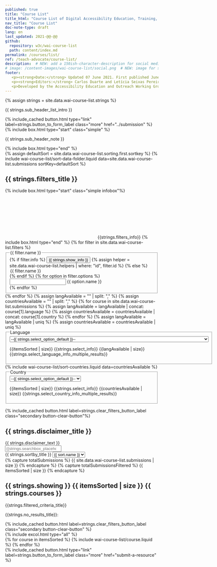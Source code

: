 ```yaml
---
published: true
title: "Course List"
title_html: "Course List of Digital Accessibility Education, Training, and Certification" 
nav_title: "Course List"
doc-note-type: draft
lang: en
last_updated: 2021-@@-@@
github:
  repository: w3c/wai-course-list
  path: content/index.md
permalink: /courses/list/
ref: /teach-advocate/course-list/
description:  # NEW: add a 150ish-character-description for social media   # translate the description
# image: /content-images/wai-course-list/social.png  # NEW: image for social media (leave commented out if we don't have a specific one for this reource)
footer: 
   <p><strong>Date:</strong> Updated 07 June 2021. First published June 2022.</p>
   <p><strong>Editors:</strong> Carlos Duarte and Letícia Seixas Pereira. <span>Contributors:<span> <a href="https://www.w3.org/WAI/about/groups/eowg/participants/">EOWG Participants</a>.</p>
   <p>Developed by the Accessibility Education and Outreach Working Group (<a href="http://www.w3.org/WAI/EO/">EOWG</a>). Developed as part of the <a href="https://www.w3.org/WAI/about/projects/wai-coop/">WAI-CooP project</a>, co-funded by the European Commission.</p>
---
```


<style> 
{% include wai-course-list/css/styles.css %}
</style>
{% assign strings = site.data.wai-course-list.strings %}
<div class="header-sup" id="main">
    <div class="header-left">
        <p>{{ strings.sub_header_list_intro }}</p>
        {% include_cached button.html type="link" label=strings.button_to_form_label class="more" href="../submission" %}
    </div>
    <div class="header-right">
        {% include box.html type="start" class="simple" %}
        <p>{{ strings.sub_header_note }}</p>
        {% include box.html type="end" %}
    </div>

</div>
{% assign defaultSort = site.data.wai-course-list.sorting.first.sortkey %}
{% include wai-course-list/sort-data-folder.liquid data=site.data.wai-course-list.submissions sortKey=defaultSort %} 
<div id="app">
    <div id="left-col" class="courses-filters">
        <form data-filter-form action="...">
            <h2 id="filters_title">{{ strings.filters_title }}</h2>
            {% include box.html type="start" class="simple infobox"%}
            <svg focusable="false" aria-label="Information about the filters" class="i-info"><use xlink:href="/assets/images/icons.svg#icon-info"></use></svg>
            {{strings.filters_info}}
            {% include box.html type="end" %}
            {% for filter in site.data.wai-course-list.filters %}
            <fieldset id="{{ filter.id }}">
                {% if filter.info %}
                <legend class="label">{{ filter.name }}</legend>
                <button type="button" class="showhidebutton button-small helperbutton" aria-label="{{strings.info_about}} {{ filter.name }}" aria-expanded="false" aria-controls="info_about{{ filter.name}}" data-target="#info_about{{ filter.name }}" data-showtext="{{ strings.show_info }}" data-hidetext="{{ strings.hide_info }}">{{ strings.show_info }}</button>
                {% assign helper = site.data.wai-course-list.helpers | where: "id", filter.id %}
                <div class="helperinfo" id="info_about{{ filter.name}}" hidden="hidden">
                    <p>{{ helper[0].description }}</p>
                </div>
                {% else %}
                 <legend class="label">{{ filter.name }}</legend>
                {% endif %}
                {% for option in filter.options %}
                <div class="filter-options field">
                    <input type="{{ filter.type }}" id="filter-{{ option.id }}" name="{{ option.id }}">
                    <label for="filter-{{ option.id }}"><span class='filterName'>{{ option.name }}</span> <span class="filterPreCounter"></span></label>
                </div>
                {% endfor %}
            </fieldset>
            {% endfor %}
            {% assign langAvailable = "" | split: "," %}
            {% assign countriesAvailable = "" | split: "," %}
            {% for course in site.data.wai-course-list.submissions %}
                {% assign langAvailable = langAvailable | concat: course[1].language %} 
                {% assign countriesAvailable = countriesAvailable | concat: course[1].country %} 
            {% endfor %}
            {% assign langAvailable = langAvailable | uniq %}
            {% assign countriesAvailable = countriesAvailable | uniq %}
            <fieldset>
                <legend id="language_label">Language</legend>
                <div class="filter-options field">
                    <select name="language" id="language" aria-labelledby="language_label">
                        <option value="">--{{ strings.select_option_default }}--</option>
                        {% for language in langAvailable %}
                        <option value="{{ language }}">{{ site.data.wai-course-list.lang[language].name }} ({{
                            site.data.wai-course-list.lang[language].nativeName}})</option>
                        {% endfor %}
                    </select>
                </div>
                <p class="expl" tabindex=0>
                <span class="total-select-courses" id="total-select-courses-lang">{{itemsSorted | size}} {{strings.select_info}} </span> <span id="total-lang-courses">{{langAvailable | size}} {{strings.select_language_info_multiple_results}}</span>
                </p>
            </fieldset>
            {% include wai-course-list/sort-countries.liquid data=countriesAvailable %}
            <fieldset>
                <legend id="country_label">Country</legend>
                <div class="filter-options field">
                    <select name="country" id="country" aria-labelledby="country_label">
                        <option value="">--{{ strings.select_option_default }}--</option>
                        {% for country in orderedCountries %}
                        <option value="{{ country[2] }}">{{ country[0] }} ({{ country[1] }})</option>
                        {% endfor %}
                    </select>
                </div>
                <p class="expl" tabindex=0>
                <span class="total-select-courses" id="total-select-courses-country">{{itemsSorted | size}} {{strings.select_info}} </span> <span id="total-country-courses">{{countriesAvailable | size}} {{strings.select_country_info_multiple_results}}</span> 
                </p>
            </fieldset>
        </form>
        {% include_cached button.html label=strings.clear_filters_button_label class="secondary button-clear-button"%}
        <div id="disclaimer">
            <h2>{{ strings.disclaimer_title }}</h2>
            {{ strings.disclaimer_text }}
        </div>
    </div>
    <div id="courses-list">
        <div class="courses-list-header">
            <div class="field">
                <input type="search" id="search" placeholder="{{strings.searchbox_placeholder}}">
            </div>
            <div class="field" class="sort-by">
                <label for="select">{{ strings.sortby_title }}</label>
                <select id="select" class="field">
                    {% for sort in site.data.wai-course-list.sorting %}
                        {% if sort.selected == "true" %}
                            <option value="{{ sort.id }}" selected>{{ sort.name }}</option>
                        {% else %}
                            <option value="{{ sort.id }}">{{ sort.name }}</option>
                        {% endif %}
                    {% endfor %}
                </select>
            </div>     
        </div>
        {% capture totalSubmissions %}
        {{ site.data.wai-course-list.submissions | size }}
        {% endcapture %}
        {% capture totalSubmissionsFiltered %}
        {{ itemsSorted | size }}
        {% endcapture %}
        <div id="status" tabindex="0" aria-live="polite" role="status">
            <h2 id="total-courses">{{ strings.showing }} <span>{{ itemsSorted | size }} </span> {{ strings.courses }}</h2>
        </div>  
        <div class="box hidden-element results-box">
            <div id="filter-courses-info" class="box-h">
                <div id="default-results-title"><p>{{strings.filtered_criteria_title}}</p></div>
                <div id="no-results-title"><p>{{strings.no_results_title}}:</p></div>
                <div class="div-clear-filters">
                    {% include_cached button.html label=strings.clear_filters_button_label class="secondary button-clear-button" %}
                </div>
            </div>
            <div class="details-criteria box-i"></div>
        </div>
        {% include excol.html type="all" %}
        <div class="courses-list">
            {% for course in itemsSorted %}
                {% include wai-course-list/course.liquid %}
            {% endfor %}            
        </div>
        <!--         
        {% for course in itemsSorted %}
            {% include wai-course-list/course.liquid %}
        {% endfor %}    
 -->    </div>
    
</div>
<div class="button-submit-end">
    {% include_cached button.html type="link" label=strings.button_to_form_label class="more" href="submit-a-resource" %}  
</div>

<script>
{% include wai-course-list/js/courses.js %}
</script>
